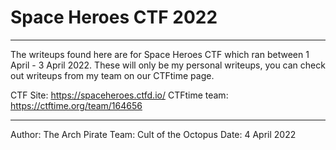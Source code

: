 # Space Heroes CTF 2022
- - -

The writeups found here are for Space Heroes CTF which ran between 1 April - 3 April 2022. These will only be my personal writeups, you can check out writeups from my team on our CTFtime page. 

CTF Site: https://spaceheroes.ctfd.io/
CTFtime team: https://ctftime.org/team/164656

- - -

Author: The Arch Pirate
Team: Cult of the Octopus
Date: 4 April 2022
